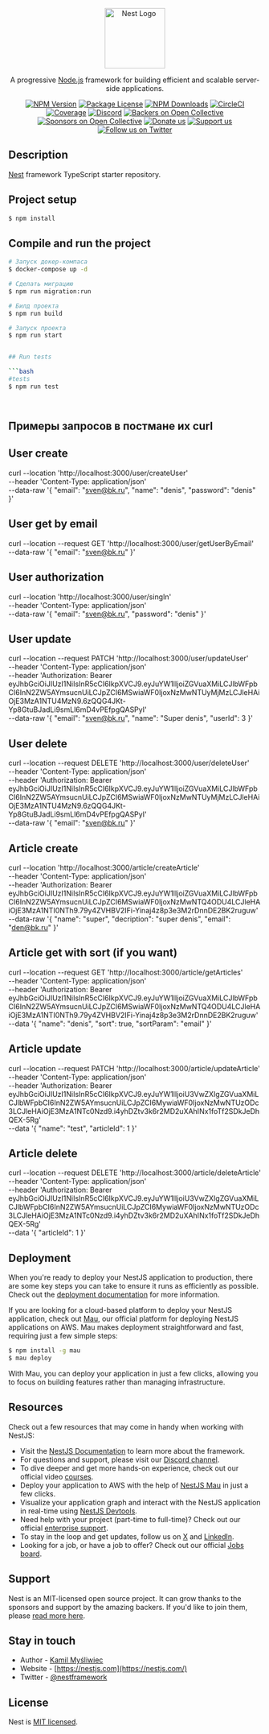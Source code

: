 <p align="center">
  <a href="http://nestjs.com/" target="blank"><img src="https://nestjs.com/img/logo-small.svg" width="120" alt="Nest Logo" /></a>
</p>

[circleci-image]: https://img.shields.io/circleci/build/github/nestjs/nest/master?token=abc123def456
[circleci-url]: https://circleci.com/gh/nestjs/nest

  <p align="center">A progressive <a href="http://nodejs.org" target="_blank">Node.js</a> framework for building efficient and scalable server-side applications.</p>
    <p align="center">
<a href="https://www.npmjs.com/~nestjscore" target="_blank"><img src="https://img.shields.io/npm/v/@nestjs/core.svg" alt="NPM Version" /></a>
<a href="https://www.npmjs.com/~nestjscore" target="_blank"><img src="https://img.shields.io/npm/l/@nestjs/core.svg" alt="Package License" /></a>
<a href="https://www.npmjs.com/~nestjscore" target="_blank"><img src="https://img.shields.io/npm/dm/@nestjs/common.svg" alt="NPM Downloads" /></a>
<a href="https://circleci.com/gh/nestjs/nest" target="_blank"><img src="https://img.shields.io/circleci/build/github/nestjs/nest/master" alt="CircleCI" /></a>
<a href="https://coveralls.io/github/nestjs/nest?branch=master" target="_blank"><img src="https://coveralls.io/repos/github/nestjs/nest/badge.svg?branch=master#9" alt="Coverage" /></a>
<a href="https://discord.gg/G7Qnnhy" target="_blank"><img src="https://img.shields.io/badge/discord-online-brightgreen.svg" alt="Discord"/></a>
<a href="https://opencollective.com/nest#backer" target="_blank"><img src="https://opencollective.com/nest/backers/badge.svg" alt="Backers on Open Collective" /></a>
<a href="https://opencollective.com/nest#sponsor" target="_blank"><img src="https://opencollective.com/nest/sponsors/badge.svg" alt="Sponsors on Open Collective" /></a>
  <a href="https://paypal.me/kamilmysliwiec" target="_blank"><img src="https://img.shields.io/badge/Donate-PayPal-ff3f59.svg" alt="Donate us"/></a>
    <a href="https://opencollective.com/nest#sponsor"  target="_blank"><img src="https://img.shields.io/badge/Support%20us-Open%20Collective-41B883.svg" alt="Support us"></a>
  <a href="https://twitter.com/nestframework" target="_blank"><img src="https://img.shields.io/twitter/follow/nestframework.svg?style=social&label=Follow" alt="Follow us on Twitter"></a>
</p>
  <!--[![Backers on Open Collective](https://opencollective.com/nest/backers/badge.svg)](https://opencollective.com/nest#backer)
  [![Sponsors on Open Collective](https://opencollective.com/nest/sponsors/badge.svg)](https://opencollective.com/nest#sponsor)-->

## Description

[Nest](https://github.com/nestjs/nest) framework TypeScript starter repository.

## Project setup

```bash
$ npm install
```

## Compile and run the project

```bash
# Запуск докер-компаса
$ docker-compose up -d

# Сделать миграцию 
$ npm run migration:run

# Билд проекта
$ npm run build

# Запуск проекта
$ npm run start


## Run tests

```bash
#tests
$ npm run test

 
```

## Примеры запросов в постмане их curl

 ## User create

 curl --location 'http://localhost:3000/user/createUser' \
--header 'Content-Type: application/json' \
--data-raw '{
    "email": "sven@bk.ru",
    "name": "denis",
    "password": "denis"
}'

 ## User get by email

 curl --location --request GET 'http://localhost:3000/user/getUserByEmail' \
--data-raw '{
    "email": "sven@bk.ru"
}'


 ## User authorization

 curl --location 'http://localhost:3000/user/singIn' \
--header 'Content-Type: application/json' \
--data-raw '{
    "email": "sven@bk.ru",
    "password": "denis"
}'

 ## User update

curl --location --request PATCH 'http://localhost:3000/user/updateUser' \
--header 'Content-Type: application/json' \
--header 'Authorization: Bearer eyJhbGciOiJIUzI1NiIsInR5cCI6IkpXVCJ9.eyJuYW1lIjoiZGVuaXMiLCJlbWFpbCI6InN2ZW5AYmsucnUiLCJpZCI6MSwiaWF0IjoxNzMwNTUyMjMzLCJleHAiOjE3MzA1NTU4MzN9.6zQQG4JKt-Yp8GtuBJadLi9smLl6mD4vPEfpgQASPyI' \
--data-raw '{
        "email": "sven@bk.ru",
        "name": "Super denis",
        "userId": 3
}'

 ## User delete

curl --location --request DELETE 'http://localhost:3000/user/deleteUser' \
--header 'Content-Type: application/json' \
--header 'Authorization: Bearer eyJhbGciOiJIUzI1NiIsInR5cCI6IkpXVCJ9.eyJuYW1lIjoiZGVuaXMiLCJlbWFpbCI6InN2ZW5AYmsucnUiLCJpZCI6MSwiaWF0IjoxNzMwNTUyMjMzLCJleHAiOjE3MzA1NTU4MzN9.6zQQG4JKt-Yp8GtuBJadLi9smLl6mD4vPEfpgQASPyI' \
--data-raw '{
    "email": "sven@bk.ru"
}'

 ## Article create

curl --location 'http://localhost:3000/article/createArticle' \
--header 'Content-Type: application/json' \
--header 'Authorization: Bearer eyJhbGciOiJIUzI1NiIsInR5cCI6IkpXVCJ9.eyJuYW1lIjoiZGVuaXMiLCJlbWFpbCI6InN2ZW5AYmsucnUiLCJpZCI6MSwiaWF0IjoxNzMwNTQ4ODU4LCJleHAiOjE3MzA1NTI0NTh9.79y4ZVHBV2IFi-Yinaj4z8p3e3M2rDnnDE2BK2ruguw' \
--data-raw '{
  "name": "super",
  "decription": "super denis",
  "email": "den@bk.ru"
}'

 ## Article get with sort (if you want)

curl --location --request GET 'http://localhost:3000/article/getArticles' \
--header 'Content-Type: application/json' \
--header 'Authorization: Bearer eyJhbGciOiJIUzI1NiIsInR5cCI6IkpXVCJ9.eyJuYW1lIjoiZGVuaXMiLCJlbWFpbCI6InN2ZW5AYmsucnUiLCJpZCI6MSwiaWF0IjoxNzMwNTQ4ODU4LCJleHAiOjE3MzA1NTI0NTh9.79y4ZVHBV2IFi-Yinaj4z8p3e3M2rDnnDE2BK2ruguw' \
--data '{
  "name": "denis",
   "sort": true,
   "sortParam":  "email"
}'

 ## Article update

curl --location --request PATCH 'http://localhost:3000/article/updateArticle' \
--header 'Content-Type: application/json' \
--header 'Authorization: Bearer eyJhbGciOiJIUzI1NiIsInR5cCI6IkpXVCJ9.eyJuYW1lIjoiU3VwZXIgZGVuaXMiLCJlbWFpbCI6InN2ZW5AYmsucnUiLCJpZCI6MywiaWF0IjoxNzMwNTUzODc3LCJleHAiOjE3MzA1NTc0Nzd9.i4yhDZtv3k6r2MD2uXAhINx1foTf2SDkJeDhQEX-5Rg' \
--data '{
  "name": "test",
  "articleId": 1
}'

 ## Article delete

curl --location --request DELETE 'http://localhost:3000/article/deleteArticle' \
--header 'Content-Type: application/json' \
--header 'Authorization: Bearer eyJhbGciOiJIUzI1NiIsInR5cCI6IkpXVCJ9.eyJuYW1lIjoiU3VwZXIgZGVuaXMiLCJlbWFpbCI6InN2ZW5AYmsucnUiLCJpZCI6MywiaWF0IjoxNzMwNTUzODc3LCJleHAiOjE3MzA1NTc0Nzd9.i4yhDZtv3k6r2MD2uXAhINx1foTf2SDkJeDhQEX-5Rg' \
--data '{
    "articleId": 1
}'


## Deployment

When you're ready to deploy your NestJS application to production, there are some key steps you can take to ensure it runs as efficiently as possible. Check out the [deployment documentation](https://docs.nestjs.com/deployment) for more information.

If you are looking for a cloud-based platform to deploy your NestJS application, check out [Mau](https://mau.nestjs.com), our official platform for deploying NestJS applications on AWS. Mau makes deployment straightforward and fast, requiring just a few simple steps:

```bash
$ npm install -g mau
$ mau deploy
```

With Mau, you can deploy your application in just a few clicks, allowing you to focus on building features rather than managing infrastructure.

## Resources

Check out a few resources that may come in handy when working with NestJS:

- Visit the [NestJS Documentation](https://docs.nestjs.com) to learn more about the framework.
- For questions and support, please visit our [Discord channel](https://discord.gg/G7Qnnhy).
- To dive deeper and get more hands-on experience, check out our official video [courses](https://courses.nestjs.com/).
- Deploy your application to AWS with the help of [NestJS Mau](https://mau.nestjs.com) in just a few clicks.
- Visualize your application graph and interact with the NestJS application in real-time using [NestJS Devtools](https://devtools.nestjs.com).
- Need help with your project (part-time to full-time)? Check out our official [enterprise support](https://enterprise.nestjs.com).
- To stay in the loop and get updates, follow us on [X](https://x.com/nestframework) and [LinkedIn](https://linkedin.com/company/nestjs).
- Looking for a job, or have a job to offer? Check out our official [Jobs board](https://jobs.nestjs.com).

## Support

Nest is an MIT-licensed open source project. It can grow thanks to the sponsors and support by the amazing backers. If you'd like to join them, please [read more here](https://docs.nestjs.com/support).

## Stay in touch

- Author - [Kamil Myśliwiec](https://twitter.com/kammysliwiec)
- Website - [https://nestjs.com](https://nestjs.com/)
- Twitter - [@nestframework](https://twitter.com/nestframework)

## License

Nest is [MIT licensed](https://github.com/nestjs/nest/blob/master/LICENSE).
